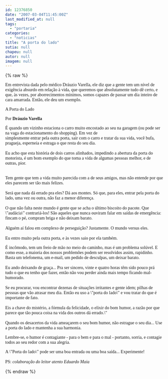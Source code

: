 ```yaml
---
id: 12376850
date: "2007-03-04T11:45:00Z"
last_modified_at: null
tags:
  - "portaria"
categories:
  - "noticias"
title: "A porta do lado"
sutia: null
chapeu: null
autor: null
imagem: null
---
```

{% raw %}
<p><P><FONT face=Verdana>Em entrevista dada pelo médico Dráuzio Varella, ele diz que a gente tem um nível de exigência absurdo em relação à vida, que queremos que absolutamente tudo dê certo, e que, às vezes, por aborrecimentos mínimos, somos capazes de passar um dia inteiro de cara amarrada. Então, ele deu um exemplo.</FONT></P></p>
<p><P><FONT face=Verdana>A Porta do Lado</FONT></P></p>
<p><P><FONT face=Verdana>Por <STRONG>Dráuzio Varella</STRONG></FONT></P></p>
<p><P><FONT face=Verdana>É quando um vizinho estaciona o carro muito encostado ao seu na garagem (ou pode ser na vaga do estacionamento do shopping). Em vez de<BR>simplesmente entrar pela outra porta, sair com o carro e tratar da sua vida, você bufa, pragueja, esperneia e estraga o que resta do seu dia.<BR><BR>Eu acho que esta história de dois carros alinhados, impedindo a abertura da porta do motorista, é um bom exemplo do que torna a vida de algumas pessoas melhor, e de outras, pior. </FONT></P></p>
<p><P><BR><FONT face=Verdana>Tem gente que tem a vida muito parecida com a de seus amigos, mas não entende por que eles parecem ser tão mais felizes.<BR><BR>Será que nada dá errado pra eles? Dá aos montes. Só que, para eles, entrar pela porta do lado, uma vez ou outra, não faz a menor diferença.<BR><BR>O que não falta neste mundo é gente que se acha o último biscoito do pacote. Que \"audácia\" contrariá-los! São aqueles que nunca ouviram falar em saídas de emergência: fincam o pé, compram briga e não deixam barato.<BR><BR>Alguém aí falou em complexo de perseguição? Justamente. O mundo versus eles.<BR><BR>Eu entro muito pela outra porta, e às vezes saio por ela também. </FONT></P></p>
<p><P><FONT face=Verdana>É incômodo, tem um freio de mão no meio do caminho, mas é um problema solúvel. E como esse, a maioria dos nossos problemões podem ser resolvidos assim, rapidinho. Basta um telefonema, um e-mail, um pedido de desculpas, um deixar barato.<BR><BR>Eu ando deixando de graça... Pra ser sincero, vinte e quatro horas têm sido pouco prá tudo o que eu tenho que fazer, então não vou perder ainda mais tempo ficando mal-humorado.<BR><BR>Se eu procurar, vou encontrar dezenas de situações irritantes e gente idem; pilhas de pessoas que vão atrasar meu dia. Então eu uso a \"porta do lado\" e vou tratar do que é importante de fato.<BR><BR>Eis a chave do mistério, a fórmula da felicidade, o elixir do bom humor, a razão por que parece que tão pouca coisa na vida dos outros dá errado.\"<BR><BR>Quando os desacertos da vida ameaçarem o seu bom humor, não estrague o seu dia... Use a porta do lado e mantenha a sua harmonia. </FONT></P></p>
<p><P><FONT face=Verdana>Lembre-se, o humor é contagiante - para o bem e para o mal - portanto, sorria, e contagie todos ao seu redor com a sua alegria.</FONT></P></p>
<p><P><FONT face=Verdana>A \"Porta do lado\" pode ser uma boa entrada ou uma boa saída... Experimente!<BR><BR>PS:<EM> colaboração do leitor atento Eduardo Maia</EM></FONT></P> </p>
{% endraw %}